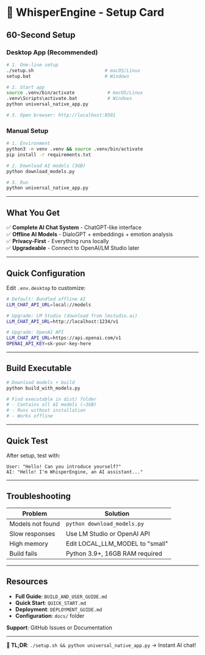 # 🚀 WhisperEngine - Setup Card

## **60-Second Setup**

### **Desktop App (Recommended)**
```bash
# 1. One-line setup
./setup.sh                          # macOS/Linux
setup.bat                           # Windows

# 2. Start app  
source .venv/bin/activate            # macOS/Linux
.venv\Scripts\activate.bat           # Windows
python universal_native_app.py

# 3. Open browser: http://localhost:8501
```

### **Manual Setup**
```bash
# 1. Environment
python3 -m venv .venv && source .venv/bin/activate
pip install -r requirements.txt

# 2. Download AI models (3GB)
python download_models.py

# 3. Run
python universal_native_app.py
```

---

## **What You Get**

✅ **Complete AI Chat System** - ChatGPT-like interface  
✅ **Offline AI Models** - DialoGPT + embeddings + emotion analysis  
✅ **Privacy-First** - Everything runs locally  
✅ **Upgradeable** - Connect to OpenAI/LM Studio later  

---

## **Quick Configuration**

Edit `.env.desktop` to customize:

```bash
# Default: Bundled offline AI
LLM_CHAT_API_URL=local://models

# Upgrade: LM Studio (download from lmstudio.ai)
LLM_CHAT_API_URL=http://localhost:1234/v1

# Upgrade: OpenAI API
LLM_CHAT_API_URL=https://api.openai.com/v1
OPENAI_API_KEY=sk-your-key-here
```

---

## **Build Executable**

```bash
# Download models + build
python build_with_models.py

# Find executable in dist/ folder
# - Contains all AI models (~3GB)
# - Runs without installation
# - Works offline
```

---

## **Quick Test**

After setup, test with:
```
User: "Hello! Can you introduce yourself?"
AI: "Hello! I'm WhisperEngine, an AI assistant..."
```

---

## **Troubleshooting**

| Problem | Solution |
|---------|----------|
| Models not found | `python download_models.py` |
| Slow responses | Use LM Studio or OpenAI API |
| High memory | Edit LOCAL_LLM_MODEL to "small" |
| Build fails | Python 3.9+, 16GB RAM required |

---

## **Resources**

- **Full Guide**: `BUILD_AND_USER_GUIDE.md`
- **Quick Start**: `QUICK_START.md`  
- **Deployment**: `DEPLOYMENT_GUIDE.md`
- **Configuration**: `docs/` folder

**Support**: GitHub Issues or Documentation

---

**🎯 TL;DR**: `./setup.sh && python universal_native_app.py` → Instant AI chat!
